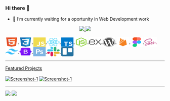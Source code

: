 ### Hi there 👋

<!--
**JeanM-Pro/JeanM-Pro** is a ✨ _special_ ✨ repository because its `README.md` (this file) appears on your GitHub profile.

Here are some ideas to get you started:

- 🔭 I’m currently working on ...
- 🌱 I’m currently learning ...
- 👯 I’m looking to collaborate on ...
- 🤔 I’m looking for help with ...
- 💬 Ask me about ...
- 📫 How to reach me: ...
- 😄 Pronouns: ...
- ⚡ Fun fact: ...
-->
- 🌱 I’m currently waiting for a oportunity in Web Development work

<div align="center">
  <a href="https://github.com/JeanM-Pro">
  <img height="180em" src="https://github-readme-stats.vercel.app/api?username=JeanM-Pro&show_icons=true&theme=dracula&include_all_commits=true&count_private=true"/>
  <img height="180em" src="https://github-readme-stats.vercel.app/api/top-langs/?username=JeanM-Pro&layout=compact&langs_count=7&theme=dracula"/>
</div>
  <div style="display: inline_block"><br>
  <img align="center" alt="Logo-HTML" height="30" width="40" src="https://raw.githubusercontent.com/devicons/devicon/master/icons/html5/html5-original.svg">
  <img align="center" alt="Logo-CSS" height="30" width="40" src="https://raw.githubusercontent.com/devicons/devicon/master/icons/css3/css3-original.svg">
  <img align="center" alt="Logo-Js" height="30" width="40" src="https://raw.githubusercontent.com/devicons/devicon/master/icons/javascript/javascript-plain.svg">
  <img align="center" alt="Logo-React" height="30" width="40" src="https://raw.githubusercontent.com/devicons/devicon/master/icons/react/react-original.svg">
    <img align="center" alt="Logo-React" height="30" width="40" src="https://raw.githubusercontent.com/devicons/devicon/master/icons/typescript/typescript-original.svg">
    <img align="center" alt="Logo-React" height="30" width="40" src="https://raw.githubusercontent.com/devicons/devicon/master/icons/nodejs/nodejs-original.svg">
     <img align="center" alt="Logo-React" height="30" width="40" src="https://raw.githubusercontent.com/devicons/devicon/master/icons/express/express-original.svg">
    <img align="center" alt="Logo-React" height="30" width="40" src="https://raw.githubusercontent.com/devicons/devicon/1119b9f84c0290e0f0b38982099a2bd027a48bf1/icons/wordpress/wordpress-plain.svg">
    <img align="center" alt="Logo-React" height="30" width="40" src="https://raw.githubusercontent.com/devicons/devicon/1119b9f84c0290e0f0b38982099a2bd027a48bf1/icons/firebase/firebase-plain.svg">
    <img align="center" alt="Logo-React" height="30" width="40" src="https://raw.githubusercontent.com/devicons/devicon/master/icons/figma/figma-original.svg">
    <img align="center" alt="Logo-React" height="30" width="40" src="https://raw.githubusercontent.com/devicons/devicon/master/icons/sass/sass-original.svg">
    <img align="center" alt="Logo-React" height="30" width="40" src="https://raw.githubusercontent.com/devicons/devicon/1119b9f84c0290e0f0b38982099a2bd027a48bf1/icons/tailwindcss/tailwindcss-plain.svg">
    <img align="center" alt="Logo-React" height="30" width="40" src="https://raw.githubusercontent.com/devicons/devicon/master/icons/bootstrap/bootstrap-original.svg">
    <img align="center" alt="Logo-React" height="30" width="40" src="https://raw.githubusercontent.com/devicons/devicon/1119b9f84c0290e0f0b38982099a2bd027a48bf1/icons/photoshop/photoshop-plain.svg">
    <img align="center" alt="Logo-React" height="30" width="40" src="https://raw.githubusercontent.com/devicons/devicon/1119b9f84c0290e0f0b38982099a2bd027a48bf1/icons/slack/slack-original.svg">
    <img align="center" alt="Logo-React" height="30" width="40" src="https://raw.githubusercontent.com/devicons/devicon/1119b9f84c0290e0f0b38982099a2bd027a48bf1/icons/trello/trello-plain.svg">
  </div>
<hr>
Featured Projects
<br>
<br>
<div>
<a target="_blank" href="https://receitas-toti.web.app/"><img src="https://i.ibb.co/37JXQD7/Screenshot-1.jpg" width="400" alt="Screenshot-1" border="0"></a>
<a target="_blank" href="https://portafolio-e6fb8.web.app/"><img src="https://i.ibb.co/PTKCgH5/Screenshot-1.jpg" width="400" alt="Screenshot-1" border="0"></a>
</div>
<hr>
<div>
  <a href="mailto:jeancenteno54@gmail.com"><img src="https://img.shields.io/badge/-Gmail-%23333?style=for-the-badge&logo=gmail&logoColor=white" target="_blank"></a>
  <a href="https://www.linkedin.com/in/jean-centeno-37962b218/" target="_blank"><img src="https://img.shields.io/badge/-LinkedIn-%230077B5?style=for-the-badge&logo=linkedin&logoColor=white" target="_blank"></a>
</div>
